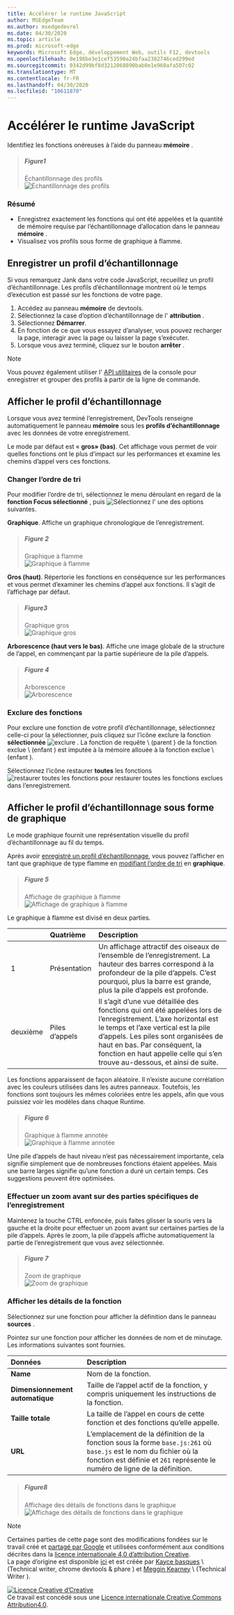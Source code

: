 ```yaml
---
title: Accélérer le runtime JavaScript
author: MSEdgeTeam
ms.author: msedgedevrel
ms.date: 04/30/2020
ms.topic: article
ms.prod: microsoft-edge
keywords: Microsoft Edge, développement Web, outils F12, devtools
ms.openlocfilehash: 0e198be3e1cef53590a24bfaa2382746ced299ed
ms.sourcegitcommit: 0342d99bf8d3212068890bab0e1e960afa507c02
ms.translationtype: MT
ms.contentlocale: fr-FR
ms.lasthandoff: 04/30/2020
ms.locfileid: "10611870"
---
```

<!-- Copyright Kayce Basques and Meggin Kearney

   Licensed under the Apache License, Version 2.0 (the "License");
   you may not use this file except in compliance with the License.
   You may obtain a copy of the License at

       https://www.apache.org/licenses/LICENSE-2.0

   Unless required by applicable law or agreed to in writing, software
   distributed under the License is distributed on an "AS IS" BASIS,
   WITHOUT WARRANTIES OR CONDITIONS OF ANY KIND, either express or implied.
   See the License for the specific language governing permissions and
   limitations under the License. -->





# Accélérer le runtime JavaScript   




Identifiez les fonctions onéreuses à l’aide du panneau **mémoire** .  

> ##### Figure1  
> Échantillonnage des profils  
> ![Échantillonnage des profils][ImageCpuProfile]  

### Résumé  

*   Enregistrez exactement les fonctions qui ont été appelées et la quantité de mémoire requise par l’échantillonnage d’allocation dans le panneau **mémoire** .  
*   Visualisez vos profils sous forme de graphique à flamme.  

## Enregistrer un profil d’échantillonnage  

Si vous remarquez Jank dans votre code JavaScript, recueillez un profil d’échantillonnage.  Les profils d’échantillonnage montrent où le temps d’exécution est passé sur les fonctions de votre page.  

1.  Accédez au panneau **mémoire** de devtools.  
1.  Sélectionnez la case d’option d’échantillonnage de l' **attribution** .  
1.  Sélectionnez **Démarrer**.  
1.  En fonction de ce que vous essayez d’analyser, vous pouvez recharger la page, interagir avec la page ou laisser la page s’exécuter.  
1.  Lorsque vous avez terminé, cliquez sur le bouton **arrêter** .  

> [!NOTE]
> Vous pouvez également utiliser l' [API utilitaires][DevtoolsConsoleUtilities] de la console pour enregistrer et grouper des profils à partir de la ligne de commande.  

## Afficher le profil d’échantillonnage  

Lorsque vous avez terminé l’enregistrement, DevTools renseigne automatiquement le panneau **mémoire** sous les **profils d’échantillonnage** avec les données de votre enregistrement.  

Le mode par défaut est « **gros» (bas)**.  Cet affichage vous permet de voir quelles fonctions ont le plus d’impact sur les performances et examine les chemins d’appel vers ces fonctions.  

### Changer l’ordre de tri   

Pour modifier l’ordre de tri, sélectionnez le menu déroulant en regard de la **fonction Focus sélectionné** , puis ![ Sélectionnez l' ][ImageFocusIcon] une des options suivantes.

**Graphique**.  Affiche un graphique chronologique de l’enregistrement.  

> ##### Figure 2  
> Graphique à flamme  
> ![Graphique à flamme][ImageFlameChart]  

**Gros (haut)**.  Répertorie les fonctions en conséquence sur les performances et vous permet d’examiner les chemins d’appel aux fonctions.  Il s’agit de l’affichage par défaut.  

> ##### Figure3  
> Graphique gros  
> ![Graphique gros][ImageHeavyChart]  

**Arborescence (haut vers le bas)**.  Affiche une image globale de la structure de l’appel, en commençant par la partie supérieure de la pile d’appels.  

> ##### Figure 4  
> Arborescence  
> ![Arborescence][ImageTreeChart]  

### Exclure des fonctions   

Pour exclure une fonction de votre profil d’échantillonnage, sélectionnez celle-ci pour la sélectionner, puis cliquez sur l’icône exclure la fonction **sélectionnée** ![ exclure ][ImageExcludeIcon] .  La fonction de requête \ (parent \) de la fonction exclue \ (enfant \) est imputée à la mémoire allouée à la fonction exclue \ (enfant \).  

Sélectionnez l’icône restaurer **toutes** les fonctions ![ restaurer toutes les fonctions ][ImageRestoreIcon] pour restaurer toutes les fonctions exclues dans l’enregistrement.  

## Afficher le profil d’échantillonnage sous forme de graphique   

Le mode graphique fournit une représentation visuelle du profil d’échantillonnage au fil du temps.  

Après avoir [enregistré un profil d’échantillonnage](#record-a-sampling-profile), vous pouvez l’afficher en tant que graphique de type flamme en [modifiant l’ordre de tri](#change-sort-order) en **graphique**.  

> ##### Figure 5  
> Affichage de graphique à flamme  
> ![Affichage de graphique à flamme][ImageFlameChartView]  

Le graphique à flamme est divisé en deux parties.  

| | Quatrième | Description |  
| --- |:--- |:--- |  
| 1 | Présentation | Un affichage attractif des oiseaux de l’ensemble de l’enregistrement.  La hauteur des barres correspond à la profondeur de la pile d’appels.  C’est pourquoi, plus la barre est grande, plus la pile d’appels est profonde.  |  
| deuxième | Piles d’appels | Il s’agit d’une vue détaillée des fonctions qui ont été appelées lors de l’enregistrement.  L’axe horizontal est le temps et l’axe vertical est la pile d’appels.  Les piles sont organisées de haut en bas.  Par conséquent, la fonction en haut appelle celle qui s’en trouve au-dessous, et ainsi de suite.  |  

Les fonctions apparaissent de façon aléatoire.  Il n’existe aucune corrélation avec les couleurs utilisées dans les autres panneaux.  Toutefois, les fonctions sont toujours les mêmes coloriées entre les appels, afin que vous puissiez voir les modèles dans chaque Runtime.  

> ##### Figure 6  
> Graphique à flamme annotée  
> ![Graphique à flamme annotée][ImageAnnotatedFlameChart]  

Une pile d’appels de haut niveau n’est pas nécessairement importante, cela signifie simplement que de nombreuses fonctions étaient appelées.  Mais une barre larges signifie qu’une fonction a duré un certain temps.  Ces suggestions peuvent être optimisées.  

### Effectuer un zoom avant sur des parties spécifiques de l’enregistrement   

Maintenez la touche CTRL enfoncée, puis faites glisser la souris vers la gauche et la droite pour effectuer un zoom avant sur certaines parties de la pile d’appels.  Après le zoom, la pile d’appels affiche automatiquement la partie de l’enregistrement que vous avez sélectionnée.  

> ##### Figure 7  
> Zoom de graphique  
> ![Zoom de graphique][ImageFlameChartZoomed]  

### Afficher les détails de la fonction   

Sélectionnez sur une fonction pour afficher la définition dans le panneau **sources** .  

Pointez sur une fonction pour afficher les données de nom et de minutage.  Les informations suivantes sont fournies.  

| Données | Description |  
|:--- |:--- |  
| **Name** | Nom de la fonction.  |  
| **Dimensionnement automatique** | Taille de l’appel actif de la fonction, y compris uniquement les instructions de la fonction.  |  
| **Taille totale** | La taille de l’appel en cours de cette fonction et des fonctions qu’elle appelle.  |  
| **URL** | L’emplacement de la définition de la fonction sous la forme `base.js:261` où `base.js` est le nom du fichier où la fonction est définie et `261` représente le numéro de ligne de la définition.  |  
<!--*   **Aggregated self time**.  Aggregate time for all invocations of the function across the recording, not including functions called by this function.  -->  
<!--*   **Aggregated total time**.  Aggregate total time for all invocations of the function, including functions called by this function.  -->  
<!--*   **Not optimized**.  If the profiler has detected a potential optimization for the function it lists it here.  -->  

> ##### Figure8  
> Affichage des détails de fonctions dans le graphique  
> ![Affichage des détails de fonctions dans le graphique][ImageFunctionsDetails]  

<!--## Feedback   -->  



<!-- image links -->  

[ImageExcludeIcon]: /microsoft-edge/devtools-guide-chromium/media/exclude-icon.msft.png  
[ImageFocusIcon]: /microsoft-edge/devtools-guide-chromium/media/images/focus-icon.msft.png  
[ImageRestoreIcon]: /microsoft-edge/devtools-guide-chromium/media/images/restore-icon.msft.png  

[ImageCpuProfile]: /microsoft-edge/devtools-guide-chromium/media/rendering-tools-gh-nodejs-benchmarks-run-memory-sampling-profiles-heavy-bottom-up.msft.png "Figure 1: échantillonnage des profils"  
[ImageFlameChart]: /microsoft-edge/devtools-guide-chromium/media/rendering-tools-gh-nodejs-benchmarks-run-memory-sampling-profiles-chart.msft.png "Figure 2: graphique en flamme"  
[ImageHeavyChart]: /microsoft-edge/devtools-guide-chromium/media/rendering-tools-gh-nodejs-benchmarks-run-memory-sampling-profiles-heavy-bottom-up.msft.png "Figure 3: graphique gros"  
[ImageTreeChart]: /microsoft-edge/devtools-guide-chromium/media/rendering-tools-gh-nodejs-benchmarks-run-memory-sampling-profiles-tree-top-down.msft.png "Figure 4: organigramme"  
[ImageFlameChartView]: /microsoft-edge/devtools-guide-chromium/media/rendering-tools-gh-nodejs-benchmarks-run-memory-sampling-profiles-chart.msft.png "Figure 5: affichage de graphique à flamme"  
[ImageAnnotatedFlameChart]: /microsoft-edge/devtools-guide-chromium/media/rendering-tools-gh-nodejs-benchmarks-run-memory-sampling-profiles-chart-highlighted.msft.png "Figure 6: graphique en forme de flamme annoté"  
[ImageFlameChartZoomed]: /microsoft-edge/devtools-guide-chromium/media/rendering-tools-gh-nodejs-benchmarks-run-memory-sampling-profiles-chart-zoomed.msft.png "Figure 7: zoom sur le graphique"  
[ImageFunctionsDetails]: /microsoft-edge/devtools-guide-chromium/media/rendering-tools-gh-nodejs-benchmarks-run-memory-sampling-profiles-chart-hover.msft.png "Figure 8: affichage des détails de fonctions dans le graphique"  

<!-- links -->  

[DevtoolsConsoleUtilities]: /microsoft-edge/devtools-guide-chromium/console/utilities "XXXXXX xxxxxxx xxx xxxxxxxxx"  
[DevtoolsConsoleUtilitiesProfile]: /microsoft-edge/devtools-guide-chromium/console/utilities#profile "XXXXXX XXXXXXX XXXXXXX XXXXXXX XXXXXXX"  
[DevtoolsConsoleUtilitiesProfileEnd]: /microsoft-edge/devtools-guide-chromium/console/utilities#profileend "profileEnd-XXXXXXX XXXXXXX XXXXXXX xxx xxxxxxxxx"  

> [!NOTE]
> Certaines parties de cette page sont des modifications fondées sur le travail créé et [partagé par Google][GoogleSitePolicies] et utilisées conformément aux conditions décrites dans la [licence internationale 4,0 d’attribution Creative][CCA4IL].  
> La page d’origine est disponible [ici](https://developers.google.com/web/tools/chrome-devtools/rendering-tools/js-execution) et est créée par [Kayce basques][KayceBasques] \ (Technical writer, chrome devtools & phare \) et [Meggin Kearney][MegginKearney] \ (Technical Writer \).  

[![Licence Creative d’Creative][CCby4Image]][CCA4IL]  
Ce travail est concédé sous une [Licence internationale Creative Commons Attribution4.0][CCA4IL].  

[CCA4IL]: https://creativecommons.org/licenses/by/4.0  
[CCby4Image]: https://i.creativecommons.org/l/by/4.0/88x31.png  
[GoogleSitePolicies]: https://developers.google.com/terms/site-policies  
[KayceBasques]: https://developers.google.com/web/resources/contributors/kaycebasques  
[MegginKearney]: https://developers.google.com/web/resources/contributors/megginkearney  
